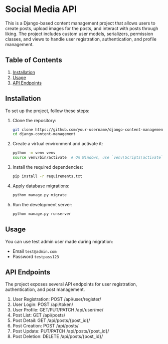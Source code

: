 # Social Media API

This is a Django-based content management project that allows users to create posts, upload images for the posts, and interact with posts through liking. The project includes custom user models, serializers, permission classes, and views to handle user registration, authentication, and profile management.

## Table of Contents
1. [Installation](#Installation)
2. [Usage](#usage)
3. [API Endpoints](#api-endpoints)

## Installation

To set up the project, follow these steps:

1. Clone the repository:

    ```bash
    git clone https://github.com/your-username/django-content-management.git
    cd django-content-management

2. Create a virtual environment and activate it:
    ```bash
    python -m venv venv
    source venv/bin/activate  # On Windows, use `venv\Scripts\activate`

3. Install the required dependencies:
    ```bash
    pip install -r requirements.txt

4. Apply database migrations:
    ```bash
    python manage.py migrate

5. Run the development server:
    ```bash
    python manage.py runserver

## Usage

You can use test admin user made during migration:

   - Email ```test@admin.com```
   - Password ```testpass123```

## API Endpoints
The project exposes several API endpoints for user registration, authentication, and post management.

1. User Registration: POST /api/user/register/
2. User Login: POST /api/token/
3. User Profile: GET/PUT/PATCH /api/user/me/
4. Post List: GET /api/posts/
5. Post Detail: GET /api/posts/{post_id}/
6. Post Creation: POST /api/posts/
7. Post Update: PUT/PATCH /api/posts/{post_id}/
8. Post Deletion: DELETE /api/posts/{post_id}/
